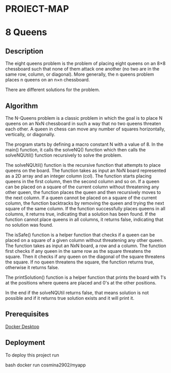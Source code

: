 # PROIECT-MAP
# 8 Queens

## Description
The eight queens problem is the problem of placing eight queens on an 8×8 chessboard such that none of them attack one another (no two are in the same row, column, or diagonal). More generally, the n queens problem places n queens on an n×n chessboard.

There are different solutions for the problem.

## Algorithm

The N-Queens problem is a classic problem in which the goal is to place N queens on an NxN chessboard in such a way that no two queens threaten each other. A queen in chess can move any number of squares horizontally, vertically, or diagonally.

The program starts by defining a macro constant N with a value of 8.
In the main() function, it calls the solveNQ() function which then calls the solveNQUtil() function recursively to solve the problem.

The solveNQUtil() function is the recursive function that attempts to place queens on the board. The function takes as input an NxN board represented as a 2D array and an integer column (col). The function starts placing queens in the first column, then the second column and so on. If a queen can be placed on a square of the current column without threatening any other queen, the function places the queen and then recursively moves to the next column. If a queen cannot be placed on a square of the current column, the function backtracks by removing the queen and trying the next square of the same column. If the function successfully places queens in all columns, it returns true, indicating that a solution has been found. If the function cannot place queens in all columns, it returns false, indicating that no solution was found.

The isSafe() function is a helper function that checks if a queen can be placed on a square of a given column without threatening any other queen. The function takes as input an NxN board, a row and a column. The function first checks if any queen in the same row as the square threatens the square. Then it checks if any queen on the diagonal of the square threatens the square. If no queen threatens the square, the function returns true, otherwise it returns false.

The printSolution() function is a helper function that prints the board with 1's at the positions where queens are placed and 0's at the other positions.

In the end if the solveNQUtil returns false, that means solution is not possible and if it returns true solution exists and it will print it.

## Prerequisites


[Docker Desktop](https://www.docker.com/products/docker-desktop/)



## Deployment

To deploy this project run

bash
  docker run cosmina2902/myapp
